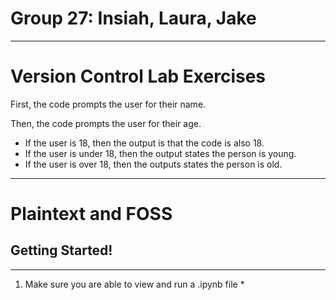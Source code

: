 # Group 27: Insiah, Laura, Jake
---
# Version Control Lab Exercises

First, the code prompts the user for their name.

Then, the code prompts the user for their age.
* If the user is 18, then the output is that the code is also 18.
* If the user is under 18, then the output states the person is young.
* If the user is over 18, then the outputs states the person is old.
---

# Plaintext and FOSS

## Getting Started!
---
1. Make sure you are able to view and run a .ipynb file
    * 